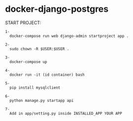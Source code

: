 # docker-django-postgres

START PROJECT:

    1-
      docker-compose run web django-admin startproject app .
      
    2-
      sudo chown -R $USER:$USER .
      
    3-
      docker-compose up
      
    4-
      docker run -it (id container) bash
      
    5-
      pip install mysqlclient
      
    6-
      python manage.py startapp api
  
    7- 
      Add in app/setting.py inside INSTALLED_APP YOUR APP
    
  
